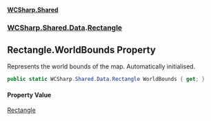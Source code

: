 #### [WCSharp.Shared](README.md 'README')
### [WCSharp.Shared.Data](WCSharp.Shared.Data.md 'WCSharp.Shared.Data').[Rectangle](WCSharp.Shared.Data.Rectangle.md 'WCSharp.Shared.Data.Rectangle')

## Rectangle.WorldBounds Property

Represents the world bounds of the map. Automatically initialised.

```csharp
public static WCSharp.Shared.Data.Rectangle WorldBounds { get; }
```

#### Property Value
[Rectangle](WCSharp.Shared.Data.Rectangle.md 'WCSharp.Shared.Data.Rectangle')